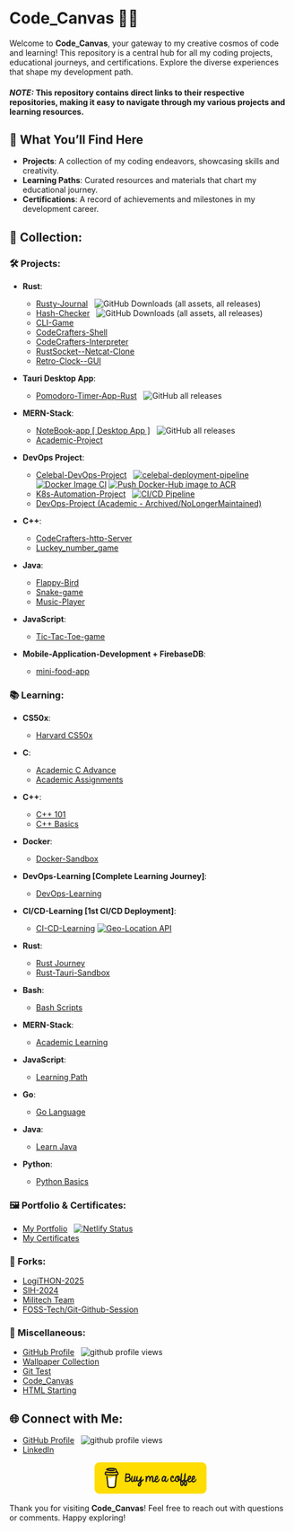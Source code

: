 # Code_Canvas 🌌💫

Welcome to **Code_Canvas**, your gateway to my creative cosmos of code and learning! This repository is a central hub for all my coding projects, educational journeys, and certifications. Explore the diverse experiences that shape my development path.
#### *NOTE:* This repository contains direct links to their respective repositories, making it easy to navigate through my various projects and learning resources.
 
## 🌟 What You’ll Find Here

- **Projects**: A collection of my coding endeavors, showcasing skills and creativity.
- **Learning Paths**: Curated resources and materials that chart my educational journey.
- **Certifications**: A record of achievements and milestones in my development career.

## 🌲 Collection:

### 🛠️ Projects:
- **Rust**:
  - [Rusty-Journal](https://github.com/akash2061/Rusty-Journal) &nbsp; ![GitHub Downloads (all assets, all releases)](https://img.shields.io/github/downloads/akash2061/Rusty-Journal/total?color=azure&style=plastic)
  - [Hash-Checker](https://github.com/akash2061/RUST-Hash-Checker) &nbsp; ![GitHub Downloads (all assets, all releases)](https://img.shields.io/github/downloads/akash2061/RUST-Hash-Checker/total?color=azure&style=plastic)
  - [CLI-Game](https://github.com/akash2061/RUST-CLI-Game)
  - [CodeCrafters-Shell](https://github.com/akash2061/codecrafters-shell-rust)
  - [CodeCrafters-Interpreter](https://github.com/akash2061/Interpreter-rust)
  - [RustSocket--Netcat-Clone](https://github.com/akash2061/RustSocket-NetCat-Clone)
  - [Retro-Clock--GUI](https://github.com/akash2061/Rust-Retro-Clock--GUI)

- **Tauri Desktop App**:
  - [Pomodoro-Timer-App-Rust](https://github.com/akash2061/Pomodoro-Timer-App-Rust) &nbsp; ![GitHub all releases](https://img.shields.io/github/downloads/akash2061/Pomodoro-Timer-App-Rust/total?color=azure&style=plastic)

- **MERN-Stack**:
  - [NoteBook-app [ Desktop App ]](https://github.com/akash2061/NoteBook-app) &nbsp; ![GitHub all releases](https://img.shields.io/github/downloads/akash2061/NoteBook-app/total?color=azure&style=plastic)
  - [Academic-Project](https://github.com/akash2061/MERN_STACK_PROJECT)

- **DevOps Project**:
  - [Celebal-DevOps-Project](https://github.com/akash2061/Celebal-DevOps-Project) &nbsp; [![celebal-deployment-pipeline](https://github.com/akash2061/Celebal-DevOps-Project/actions/workflows/celebal-deployment-pipeline.yml/badge.svg)](https://github.com/akash2061/Celebal-DevOps-Project/actions/workflows/celebal-deployment-pipeline.yml) [![Docker Image CI](https://github.com/akash2061/Celebal-DevOps-Project/actions/workflows/docker-image-CI.yml/badge.svg)](https://github.com/akash2061/Celebal-DevOps-Project/actions/workflows/docker-image-CI.yml) [![Push Docker-Hub image to ACR](https://github.com/akash2061/Celebal-DevOps-Project/actions/workflows/azure-container-reg-CI.yml/badge.svg)](https://github.com/akash2061/Celebal-DevOps-Project/actions/workflows/azure-container-reg-CI.yml)
  - [K8s-Automation-Project](https://github.com/akash2061/K8s-Project) &nbsp; [![CI/CD Pipeline](https://github.com/akash2061/K8s-Project/actions/workflows/CI_CD_Pipeline.yml/badge.svg)](https://github.com/akash2061/K8s-Project/actions/workflows/CI_CD_Pipeline.yml)
  - [DevOps-Project (Academic - Archived/NoLongerMaintained)](https://github.com/akash2061/DevOps-Project)

- **C++**:
  - [CodeCrafters-http-Server](https://github.com/akash2061/codecrafters-http-server-cpp)
  - [Luckey_number_game](https://github.com/akash2061/Luckey_number_game_Cpp)

- **Java**:
  - [Flappy-Bird](https://github.com/akash2061/Flappy-Bird-Java-Project)
  - [Snake-game](https://github.com/akash2061/Snake_game--Java)
  - [Music-Player](https://github.com/akash2061/Music_Player-Java-Project)

- **JavaScript**:
  - [Tic-Tac-Toe-game](https://github.com/akash2061/Tic-Tac-Toe-Game)

- **Mobile-Application-Development + FirebaseDB**:
  - [mini-food-app](https://github.com/akash2061/mini-food-app)

### 📚 Learning:
- **CS50x**:
  - [Harvard CS50x](https://github.com/akash2061/Cs50x)

- **C**:
  - [Academic C Advance](https://github.com/akash2061/C-ADVANCE)
  - [Academic Assignments](https://github.com/akash2061/C-Assignment-1st-Year)

- **C++**:
  - [C++ 101](https://github.com/akash2061/CPP-101)
  - [C++ Basics](https://github.com/akash2061/Cpp-Basics)

- **Docker**:
  - [Docker-Sandbox](https://github.com/akash2061/Docker-Sandbox)

- **DevOps-Learning [Complete Learning Journey]**:
  - [DevOps-Learning](https://github.com/akash2061/DevOps-Learning)

- **CI/CD-Learning [1st CI/CD Deployment]**:
  - [CI-CD-Learning](https://github.com/akash2061/CI-CD-Learning) [![Geo-Location API](https://github.com/akash2061/CI-CD-Learning/actions/workflows/geo-location.yml/badge.svg)](https://github.com/akash2061/CI-CD-Learning/actions/workflows/geo-location.yml)

- **Rust**:
  - [Rust Journey](https://github.com/akash2061/RUST-First-Code)
  - [Rust-Tauri-Sandbox](https://github.com/akash2061/Rust-Tauri-Sandbox)

- **Bash**:
  - [Bash Scripts](https://github.com/akash2061/Bash-Craft)

- **MERN-Stack**:
  - [Academic Learning](https://github.com/akash2061/MERN-STACK-TRAINING)

- **JavaScript**:
  - [Learning Path](https://github.com/akash2061/JavaScript-Learning-Path)

- **Go**:
  - [Go Language](https://github.com/akash2061/GO-Lang)

- **Java**:
  - [Learn Java](https://github.com/akash2061/Learn-JAVA)

- **Python**:
  - [Python Basics](https://github.com/akash2061/PYTHON)

### 🖼️ Portfolio & Certificates:
- [My Portfolio](https://github.com/akash2061/Portfolio) &nbsp; [![Netlify Status](https://api.netlify.com/api/v1/badges/82115093-284e-4d40-a2da-0fa0c87af19f/deploy-status)](https://akashsoni.netlify.app/)
- [My Certificates](https://github.com/akash2061/My-Certificates)

### 🍴 Forks:
- [LogiTHON-2025](https://github.com/Tech-Transit)
- [SIH-2024](https://github.com/akash2061/SIH-2024)
- [Militech Team](https://github.com/akash2061/Militech)
- [FOSS-Tech/Git-Github-Session](https://github.com/akash2061/Git-Github-Session)

### 🎨 Miscellaneous:
- [GitHub Profile](https://github.com/akash2061) &nbsp; ![github profile views](https://komarev.com/ghpvc/?username=akash2061&style=plastic)
- [Wallpaper Collection](https://github.com/akash2061/Wallpapers)
- [Git Test](https://github.com/akash2061/Git-Learn-Test-Repository)
- [Code_Canvas](https://github.com/akash2061/Code_Canvas)
- [HTML Starting](https://github.com/akash2061/HTML)

## 🌐 Connect with Me:

- [GitHub Profile](https://github.com/akash2061) &nbsp; ![github profile views](https://komarev.com/ghpvc/?username=akash2061&style=plastic)
- [LinkedIn](https://www.linkedin.com/in/akash-soni-01475924b/)

<p align="center">
    <a href="https://www.buymeacoffee.com/akash2061"><img width="200" src="https://github.com/akash2061/akash2061/blob/main/icons/bmc-button.png" /></a>
</p>

Thank you for visiting **Code_Canvas**! Feel free to reach out with questions or comments. Happy exploring!

